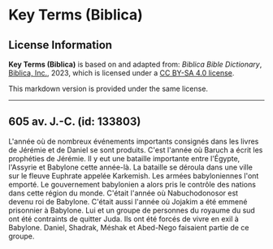 # Key Terms (Biblica)

## License Information

**Key Terms (Biblica)** is based on and adapted from: _Biblica Bible Dictionary_, [Biblica, Inc.](https://www.biblica.com/), 2023, which is licensed under a [CC BY-SA 4.0 license](https://creativecommons.org/licenses/by-sa/4.0/legalcode.en).

This markdown version is provided under the same license.



--------------------------------

## 605 av. J.-C. (id: 133803)

L'année où de nombreux événements importants consignés dans les livres de Jérémie et de Daniel se sont produits. C'est l'année où Baruch a écrit les prophéties de Jérémie. Il y eut une bataille importante entre l'Égypte, l'Assyrie et Babylone cette année\-là. La bataille se déroula dans une ville sur le fleuve Euphrate appelée Karkemish. Les armées babyloniennes l'ont emporté. Le gouvernement babylonien a alors pris le contrôle des nations dans cette région du monde. C'était l'année où Nabuchodonosor est devenu roi de Babylone. C'était aussi l'année où Jojakim a été emmené prisonnier à Babylone. Lui et un groupe de personnes du royaume du sud ont été contraints de quitter Juda. Ils ont été forcés de vivre en exil à Babylone. Daniel, Shadrak, Méshak et Abed\-Nego faisaient partie de ce groupe.



